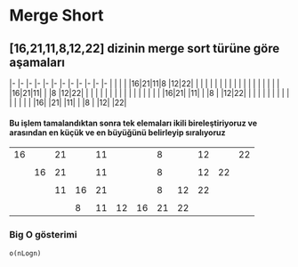 # Merge Short

## [16,21,11,8,12,22] dizinin merge sort türüne göre aşamaları

|- |- |- |- |- |- |- |- |- |- |- |- |
|  |  |  |16|21|11|8 |12|22|  |  |  |
|  |  |  |  |  |  |  |  |  |  |  |  |
|  |  |16|21|11|  |  |8 |12|22|  |  |
|  |  |  |  |  |  |  |  |  |  |  |  |
|  |16|21|  |11|  |  |8 |  |12|22|  |
|  |  |  |  |  |  |  |  |  |  |  |  |
|16|  |21|  |11|  |  |8 |  |12|  |22|

#### Bu işlem tamalandıktan sonra tek elemaları ikili bireleştiriyoruz ve arasından en küçük ve en büyüğünü belirleyip sıralıyoruz

|  |  |  |  |  |  |  |  |  |  |  |  |
|- |- |- |- |- |- |- |- |- |- |- |- |
|16|  |21|  |11|  |  |8 |  |12|  |22|
|  |  |  |  |  |  |  |  |  |  |  |  |
|  |16|21|  |11|  |  |8 |  |12|22|  |
|  |  |  |  |  |  |  |  |  |  |  |  |
|  |  |11|16|21|  |  |8 |12|22|  |  |
|  |  |  |  |  |  |  |  |  |  |  |  |
|  |  |  |8 |11|12|16|21|22|  |  |  |

### Big O gösterimi
    
`o(nLogn)`